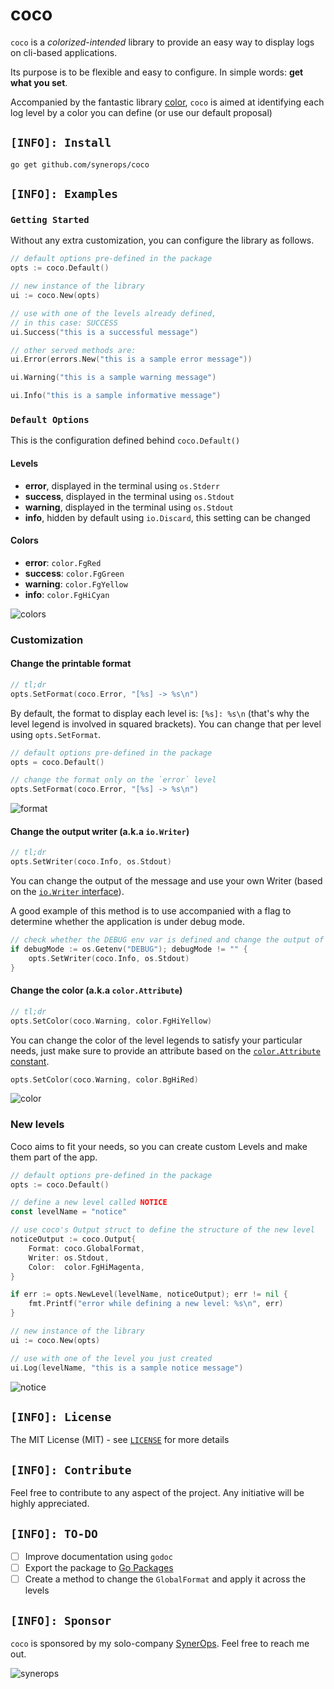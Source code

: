 # coco

`coco` is a _colorized-intended_ library to provide an easy way to display logs on cli-based applications.

Its purpose is to be flexible and easy to configure. In simple words: **get what you set**.

Accompanied by the fantastic library [color](https://github.com/fatih/color), `coco` is aimed at identifying each 
log level by a color you can define (or use our default proposal)

## `[INFO]: Install`

```shell
go get github.com/synerops/coco
```

## `[INFO]: Examples`

### `Getting Started`

Without any extra customization, you can configure the library as follows.

```go
// default options pre-defined in the package
opts := coco.Default()

// new instance of the library
ui := coco.New(opts)

// use with one of the levels already defined, 
// in this case: SUCCESS
ui.Success("this is a successful message")

// other served methods are:
ui.Error(errors.New("this is a sample error message"))

ui.Warning("this is a sample warning message")

ui.Info("this is a sample informative message")
```

### `Default Options`

This is the configuration defined behind `coco.Default()`

#### Levels

- **error**, displayed in the terminal using `os.Stderr`
- **success**, displayed in the terminal using `os.Stdout`
- **warning**, displayed in the terminal using `os.Stdout`
- **info**, hidden by default using `io.Discard`, this setting can be changed

#### Colors

- **error**: `color.FgRed`
- **success**: `color.FgGreen`
- **warning**: `color.FgYellow`
- **info**: `color.FgHiCyan`

![colors](https://user-images.githubusercontent.com/3170758/197928467-a369d767-7c25-410f-8db7-0816ea1ec75f.png)

### Customization

#### Change the printable format

```go
// tl;dr
opts.SetFormat(coco.Error, "[%s] -> %s\n")
```

By default, the format to display each level is: `[%s]: %s\n` 
(that's why the level legend is involved in squared brackets). You can change that per level using `opts.SetFormat`.

```go
// default options pre-defined in the package
opts = coco.Default()

// change the format only on the `error` level
opts.SetFormat(coco.Error, "[%s] -> %s\n")
```

![format](https://user-images.githubusercontent.com/3170758/197928510-edf9353f-19c2-4a2b-88fd-25bd41acfb12.png)

#### Change the output writer (a.k.a `io.Writer`)

```go
// tl;dr
opts.SetWriter(coco.Info, os.Stdout)
```

You can change the output of the message and use your own Writer
(based on the [`io.Writer` interface](https://pkg.go.dev/io#Writer)).

A good example of this method is to use accompanied with a flag to determine whether the application is under
debug mode.

```go
// check whether the DEBUG env var is defined and change the output of the INFO level messages
if debugMode := os.Getenv("DEBUG"); debugMode != "" {
    opts.SetWriter(coco.Info, os.Stdout)
}
```

#### Change the color (a.k.a `color.Attribute`)

```go
// tl;dr
opts.SetColor(coco.Warning, color.FgHiYellow)
```

You can change the color of the level legends to satisfy your particular needs, just make sure to provide an attribute 
based on the [`color.Attribute` constant](https://pkg.go.dev/github.com/fatih/color#Attribute).

```go
opts.SetColor(coco.Warning, color.BgHiRed)
```

![color](https://user-images.githubusercontent.com/3170758/197928538-a3ba5994-41e9-414a-80da-497cd868aba2.png)

### New levels

Coco aims to fit your needs, so you can create custom Levels and make them part of the app.

```go
// default options pre-defined in the package
opts := coco.Default()

// define a new level called NOTICE
const levelName = "notice"

// use coco's Output struct to define the structure of the new level
noticeOutput := coco.Output{
    Format: coco.GlobalFormat,
    Writer: os.Stdout,
    Color:  color.FgHiMagenta,
}

if err := opts.NewLevel(levelName, noticeOutput); err != nil {
    fmt.Printf("error while defining a new level: %s\n", err)
}

// new instance of the library
ui := coco.New(opts)

// use with one of the level you just created 
ui.Log(levelName, "this is a sample notice message")
```

![notice](https://user-images.githubusercontent.com/3170758/197928562-31bb5177-fb3f-4cab-becf-efe1983769d9.png)

## `[INFO]: License`

The MIT License (MIT) - see [`LICENSE`](https://github.com/synerops/coco/blob/main/LICENSE) for more details

## `[INFO]: Contribute`

Feel free to contribute to any aspect of the project. Any initiative will be highly appreciated.

## `[INFO]: TO-DO`

- [ ] Improve documentation using `godoc`
- [ ] Export the package to [Go Packages](https://pkg.go.dev/)
- [ ] Create a method to change the `GlobalFormat` and apply it across the levels

## `[INFO]: Sponsor`

`coco` is sponsored by my solo-company [SynerOps](https://synerops.com). Feel free to reach me out.

![synerops](https://avatars.githubusercontent.com/u/70786831?s=50&v=4)

